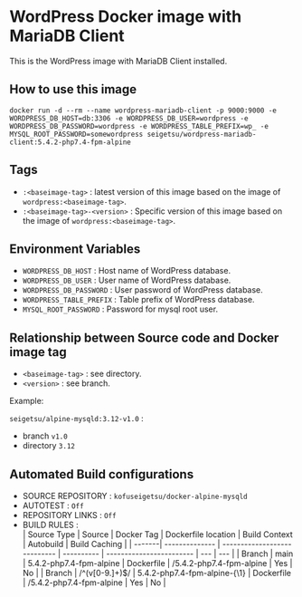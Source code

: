 # WordPress Docker image with MariaDB Client

This is the WordPress image with MariaDB Client installed.

## How to use this image

```
docker run -d --rm --name wordpress-mariadb-client -p 9000:9000 -e WORDPRESS_DB_HOST=db:3306 -e WORDPRESS_DB_USER=wordpress -e WORDPRESS_DB_PASSWORD=wordpress -e WORDPRESS_TABLE_PREFIX=wp_ -e MYSQL_ROOT_PASSWORD=somewordpress seigetsu/wordpress-mariadb-client:5.4.2-php7.4-fpm-alpine
```

## Tags

- `:<baseimage-tag>` : latest version of this image based on the image of `wordpress:<baseimage-tag>`.
- `:<baseimage-tag>-<version>` : Specific version of this image based on the image of `wordpress:<baseimage-tag>`.

## Environment Variables

- `WORDPRESS_DB_HOST` : Host name of WordPress database.
- `WORDPRESS_DB_USER` : User name of WordPress database.
- `WORDPRESS_DB_PASSWORD` : User password of WordPress database.
- `WORDPRESS_TABLE_PREFIX` : Table prefix of WordPress database.
- `MYSQL_ROOT_PASSWORD` : Password for mysql root user.

## Relationship between Source code and Docker image tag

- `<baseimage-tag>` : see directory.
- `<version>` : see branch.

Example:

`seigetsu/alpine-mysqld:3.12-v1.0` :

- branch `v1.0`
- directory `3.12`

## Automated Build configurations

- SOURCE REPOSITORY : `kofuseigetsu/docker-alpine-mysqld`
- AUTOTEST : `Off`
- REPOSITORY LINKS : `Off`
- BUILD RULES :  
  | Source Type | Source | Docker Tag | Dockerfile location | Build Context | Autobuild | Build Caching |
  | -------| -------------- | ---------------------------- | ---------- | ------------------------ | --- | --- |
  | Branch | main           | 5.4.2-php7.4-fpm-alpine      | Dockerfile | /5.4.2-php7.4-fpm-alpine | Yes | No  |
  | Branch | /^(v[0-9.]+)$/ | 5.4.2-php7.4-fpm-alpine-{\1} | Dockerfile | /5.4.2-php7.4-fpm-alpine | Yes | No  |
